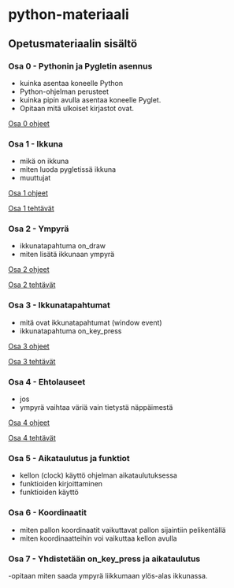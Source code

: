 # python-materiaali

## Opetusmateriaalin sisältö

### Osa 0 - Pythonin ja Pygletin asennus
- kuinka asentaa koneelle Python
- Python-ohjelman perusteet
- kuinka pipin avulla asentaa koneelle Pyglet.
- Opitaan mitä ulkoiset kirjastot ovat.

[Osa 0 ohjeet](osa0/ohjeet.md)

### Osa 1 - Ikkuna
- mikä on ikkuna
- miten luoda pygletissä ikkuna
- muuttujat

[Osa 1 ohjeet](osa1/ohjeet.md)

[Osa 1 tehtävät](osa1/tehtävät.md)

### Osa 2 - Ympyrä
- ikkunatapahtuma on_draw
- miten lisätä ikkunaan ympyrä

[Osa 2 ohjeet](osa2/ohjeet.md)

[Osa 2 tehtävät](osa2/tehtävät.md)

### Osa 3 - Ikkunatapahtumat
- mitä ovat ikkunatapahtumat (window event)
- ikkunatapahtuma on_key_press

[Osa 3 ohjeet](osa3/ohjeet.md)

[Osa 3 tehtävät](osa3/tehtävät.md)

### Osa 4 - Ehtolauseet
- jos
- ympyrä vaihtaa väriä vain tietystä näppäimestä

[Osa 4 ohjeet](osa4/ohjeet.md)

[Osa 4 tehtävät](osa4/tehtävät.md)

### Osa 5 - Aikataulutus ja funktiot
- kellon (clock) käyttö ohjelman aikataulutuksessa
- funktioiden kirjoittaminen
- funktioiden käyttö

### Osa 6 - Koordinaatit
- miten pallon koordinaatit vaikuttavat pallon sijaintiin pelikentällä
- miten koordinaatteihin voi vaikuttaa kellon avulla

### Osa 7 - Yhdistetään on_key_press ja aikataulutus
-opitaan miten saada ympyrä liikkumaan ylös-alas ikkunassa.
